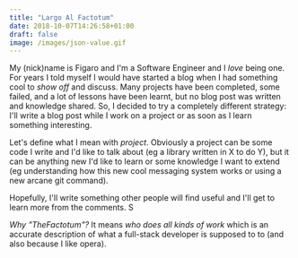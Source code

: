 ```yaml
---
title: "Largo Al Factotum"
date: 2018-10-07T14:26:58+01:00
draft: false
image: /images/json-value.gif
---
```


My (nick)name is Figaro and I'm a Software Engineer and I _love_ being one.
For years I told myself I would have started a blog when I had something cool
to _show off_ and discuss. Many projects have been completed, some failed,
and a lot of lessons have been learnt, but no blog post was written and
knowledge shared. So, I decided to try a completely different strategy:
I'll write a blog post while I work on a project or as soon as I learn
something interesting.

Let's define what I mean with _project_. Obviously a project can be
some code I write and I'd like to talk about (eg a library written in X
to do Y), but it can be anything new I'd like to learn or some knowledge
I want to extend (eg understanding how this new cool messaging system works or
using a new arcane git command).

Hopefully, I'll write something other people will find useful and
I'll get to learn more from the comments. S

_Why "TheFactotum"?_ It means _who does all kinds of work_ which is an
accurate description of what a full-stack developer is supposed to to
(and also because I like opera).
